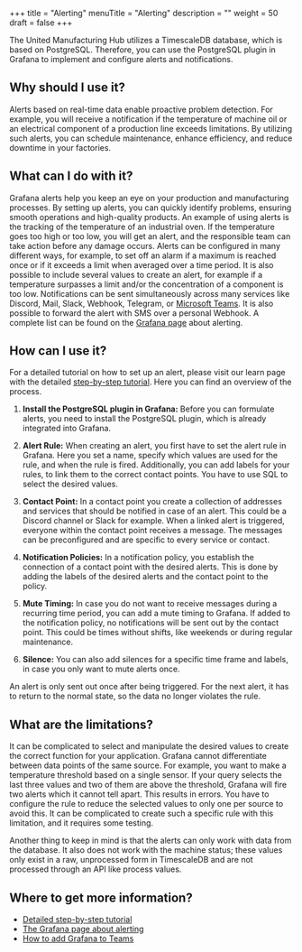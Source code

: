 +++
title = "Alerting"
menuTitle = "Alerting"
description = ""
weight = 50
draft = false
+++

  The United Manufacturing Hub utilizes a TimescaleDB database, which is based 
  on PostgreSQL. Therefore, you can use the PostgreSQL plugin in Grafana to 
  implement and configure alerts and notifications.


## Why should I use it?

  Alerts based on real-time data enable proactive problem detection.
  For example, you will receive a notification if the temperature of machine
  oil or an electrical component of a production line exceeds limitations.
  By utilizing such alerts, you can schedule maintenance, enhance efficiency, 
  and reduce downtime in your factories.

## What can I do with it?

  Grafana alerts help you keep an eye on your production and manufacturing 
  processes. By setting up alerts, you can quickly identify problems,
  ensuring smooth operations and high-quality products. 
  An example of using alerts is the tracking of the temperature 
  of an industrial oven. If the temperature goes too high or too low, you 
  will get an alert, and the responsible team can take action before any damage 
  occurs. Alerts can be configured in many different ways, for example,
  to set off an alarm if a maximum is reached once or if it exceeds a limit when
  averaged over a time period. It is also possible to include several values
  to create an alert, for example if a temperature surpasses a limit and/or the 
  concentration of a component is too low. Notifications can be sent
  simultaneously across many services like Discord, Mail, Slack, Webhook,
  Telegram, or [Microsoft Teams](https://learn.umh.app/blog/how-to-install-grafana-alerts-in-microsoft-teams/). It is also possible to forward the alert with
  SMS over a personal Webhook. A complete list can be found on the
  [Grafana page](https://grafana.com/docs/grafana/latest/alerting/manage-notifications/manage-contact-points/configure-integrations/)
  about alerting.

## How can I use it?

  For a detailed tutorial on how to set up an alert, please visit our learn page 
  with the detailed [step-by-step tutorial](https://learn.umh.app/alerts-in-grafana/). Here you
  can find an overview of the process. 

1. **Install the PostgreSQL plugin in Grafana:**
  Before you can formulate alerts, you need to install the PostgreSQL plugin, 
  which is already integrated into Grafana.
  
2. **Alert Rule:**
  When creating an alert, you first have to set the alert rule in Grafana. Here
  you set a name, specify which values are used for the rule, and
  when the rule is fired. Additionally, you can add labels for your rules,
  to link them to the correct contact points. You have to use SQL to select the 
  desired values.

3. **Contact Point:**
  In a contact point you create a collection of addresses and services that 
  should be notified in case of an alert. This could be a Discord channel or
  Slack for example. When a linked alert is triggered, everyone within the 
  contact point receives a message. The messages can be preconfigured and are 
  specific to every service or contact.

4. **Notification Policies:**
  In a notification policy, you establish the connection of a contact point 
  with the desired alerts. This is done by adding the labels of the desired
  alerts and the contact point to the policy.

5. **Mute Timing:**
  In case you do not want to receive messages during a recurring time 
  period, you can add a mute timing to Grafana. If added to the notification 
  policy, no notifications will be sent out by the contact point. This could be 
  times without shifts, like weekends or during regular maintenance.

6. **Silence:**
  You can also add silences for a specific time frame and labels, in case 
  you only want to mute alerts once.

  An alert is only sent out once 
  after being triggered. For the next alert, it has to return to the normal 
  state, so the data no longer violates the rule.

## What are the limitations?

  It can be complicated to select and manipulate the desired values to create
  the correct function for your application. Grafana cannot
  differentiate between data points of the same source. For example, you
  want to make a  temperature threshold based on a single sensor.
  If your query selects the last three values and two of them are above the
  threshold, Grafana will fire two alerts which it cannot tell apart.
  This results in errors. You have to configure the rule to reduce the selected 
  values to only one per source to avoid this.
  It can be complicated to create such a specific rule with this limitation, and
  it requires some testing. 
  
  Another thing to keep in mind is that the alerts can only work with data from
  the database. It also does not work with the machine status; these values only 
  exist in a raw, unprocessed form in TimescaleDB and are not processed through 
  an API like process values.

## Where to get more information?
  - [Detailed step-by-step tutorial](https://learn.umh.app/https://learn.umh.app/alerts-in-grafana/)
  - [The Grafana page about alerting](https://grafana.com/docs/grafana/latest/alerting/)
  - [How to add Grafana to Teams](https://learn.umh.app/blog/how-to-install-grafana-alerts-in-microsoft-teams/)
